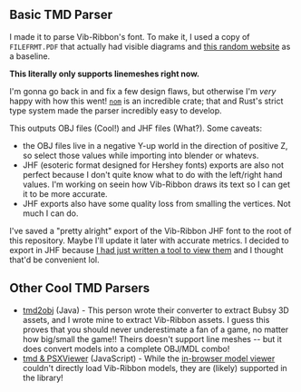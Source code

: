 ## Basic TMD Parser

I made it to parse Vib-Ribbon's font. To make it, I used a copy of `FILEFRMT.PDF` that actually had visible diagrams and [this random website](https://wiki.xentax.com/index.php/Playstation_TMD) as a baseline.

**This literally only supports linemeshes right now.**

I'm gonna go back in and fix a few design flaws, but otherwise I'm *very* happy with how this went! [`nom`](https://github.com/geal/nom) is an incredible crate; that and Rust's strict type system made the parser incredibly easy to develop.

This outputs OBJ files (Cool!) and JHF files (What?). Some caveats:
* the OBJ files live in a negative Y-up world in the direction of positive Z, so select those values while importing into blender or whatevs.
* JHF (esoteric format designed for Hershey fonts) exports are also not perfect because I don't quite know what to do with the left/right hand values. I'm working on seein how Vib-Ribbon draws its text so I can get it to be more accurate.
* JHF exports also have some quality loss from smalling the vertices. Not much I can do.

I've saved a "pretty alright" export of the Vib-Ribbon JHF font to the root of this repository. Maybe I'll update it later with accurate metrics. I decided to export in JHF because [I had just written a tool to view them](https://github.com/TheV360/hershey_fonts) and I thought that'd be convenient lol.

## Other Cool TMD Parsers

* [tmd2obj](https://github.com/taedixon/tmd2obj) (Java) - This person wrote their converter to extract Bubsy 3D assets, and I wrote mine to extract Vib-Ribbon assets. I guess this proves that you should never underestimate a fan of a game, no matter how big/small the game!! Theirs doesn't support line meshes -- but it does convert models into a complete OBJ/MDL combo!
* [tmd & PSXViewer](https://github.com/roblouie/tmd) (JavaScript) - While the [in-browser model viewer](https://roblouie.com/psx-viewer/) couldn't directly load Vib-Ribbon models, they are (likely) supported in the library!
